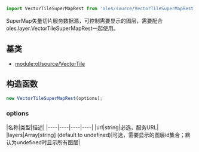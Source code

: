 ``` javascript
import VectorTileSuperMapRest from 'oles/source/VectorTileSuperMapRest';
```

SuperMap矢量切片服务数据源，可控制需要显示的图层，需要配合oles.layer.VectorTileSuperMapRest一起使用。

## 基类

- [module:ol/source/VectorTile](https://openlayers.org/en/latest/apidoc/module-ol_source_VectorTile-VectorTile.html)

## 构造函数

```javascript
new VectorTileSuperMapRest(options);
```
### options

|名称|类型|描述|
|----|----|----|----|
|url|string|必选，服务URL|
|layers|Array[string] (default to undefined)|可选，需要显示的图层id集合；默认为undefined时显示所有图层|